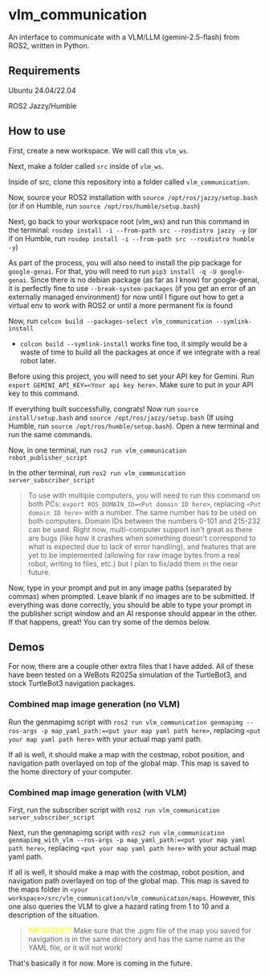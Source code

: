 # vlm_communication
An interface to communicate with a VLM/LLM (gemini-2.5-flash) from ROS2, written in Python.

## Requirements
Ubuntu 24.04/22.04

ROS2 Jazzy/Humble

## How to use
First, create a new workspace. We will call this `vlm_ws`.

Next, make a folder called `src` inside of `vlm_ws`.

Inside of src, clone this repository into a folder called `vlm_communication`.

Now, source your ROS2 installation with `source /opt/ros/jazzy/setup.bash` (or if on Humble, run `source /opt/ros/humble/setup.bash`)

Next, go back to your workspace root (vlm_ws) and run this command in the terminal: 
`rosdep install -i --from-path src --rosdistro jazzy -y` (or if on Humble, run `rosdep install -i --from-path src --rosdistro humble -y`)

As part of the process, you will also need to install the pip package for `google-genai`. For that, you will need to run `pip3 install -q -U google-genai`. Since there is no debian package (as far as I know) for google-genai, it is perfectly fine to use `--break-system-packages` (if you get an error of an externally managed environment) for now until I figure out how to get a virtual env to work with ROS2 or until a more permanent fix is found

Now, run `colcon build --packages-select vlm_communication --symlink-install`
- `colcon build --symlink-install` works fine too, it simply would be a waste of time to build all the packages at once if we integrate with a real robot later.

Before using this project, you will need to set your API key for Gemini. Run `export GEMINI_API_KEY=<Your api key here>`. Make sure to put in your API key to this command.

If everything built successfully, congrats! Now run 
`source install/setup.bash` and  `source /opt/ros/jazzy/setup.bash` (If using Humble, run `source /opt/ros/humble/setup.bash`). Open a new terminal and run the same commands.

Now, in one terminal, run 
`ros2 run vlm_communication robot_publisher_script`

In the other terminal, run 
`ros2 run vlm_communication server_subscriber_script`


> To use with multiple computers, you will need to run this command on both PCs: `export ROS_DOMAIN_ID=<Put domain ID here>`, replacing `<Put domain ID here>` with a number. The same number has to be used on both computers. Domain IDs between the numbers 0-101 and 215-232 can be used. Right now, multi-computer support isn't great as there are bugs (like how it crashes when something doesn't correspond to what is expected due to lack of error handling), and features that are yet to be implemented (allowing for raw image bytes from a real robot, writing to files, etc.) but I plan to fix/add them in the near future.

Now, type in your prompt and put in any image paths (separated by commas) when prompted. Leave blank if no images are to be submitted. If everything was done correctly, you should be able to type your prompt in the publisher script window and an AI response should appear in the other. If that happens, great! You can try some of the demos below.

## Demos
For now, there are a couple other extra files that I have added. All of these have been tested on a WeBots R2025a simulation of the TurtleBot3, and stock TurtleBot3 navigation packages.
### Combined map image generation (no VLM)
Run the genmapimg script with `ros2 run vlm_communication genmapimg --ros-args -p map_yaml_path:=<put your map yaml path here>`, replacing `<put your map yaml path here>` with your actual map yaml path.

If all is well, it should make a map with the costmap, robot position, and navigation path overlayed on top of the global map. This map is saved to the home directory of your computer.
### Combined map image generation (with VLM)
First, run the subscriber script with `ros2 run vlm_communication server_subscriber_script`

Next, run the genmapimg script with `ros2 run vlm_communication genmapimg_with_vlm --ros-args -p map_yaml_path:=<put your map yaml path here>`, replacing `<put your map yaml path here>` with your actual map yaml path.

If all is well, it should make a map with the costmap, robot position, and navigation path overlayed on top of the global map. This map is saved to the maps folder in `<your workspace>/src/vlm_communication/vlm_communication/maps`. However, this one also queries the VLM to give a hazard rating from 1 to 10 and a description of the situation.

> <span style="color:yellow;">IMPORTANT!</span> Make sure that the .pgm file of the map you saved for navigation is in the same directory and has the same name as the YAML file, or it will not work!



That's basically it for now. More is coming in the future.
